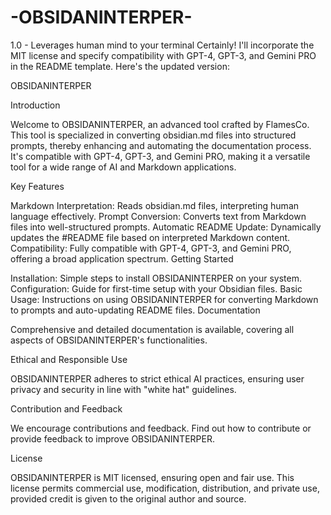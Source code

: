 # -OBSIDANINTERPER-
1.0 - Leverages human mind to your terminal 
Certainly! I'll incorporate the MIT license and specify compatibility with GPT-4, GPT-3, and Gemini PRO in the README template. Here's the updated version:

OBSIDANINTERPER

Introduction

Welcome to OBSIDANINTERPER, an advanced tool crafted by FlamesCo. This tool is specialized in converting obsidian.md files into structured prompts, thereby enhancing and automating the documentation process. It's compatible with GPT-4, GPT-3, and Gemini PRO, making it a versatile tool for a wide range of AI and Markdown applications.

Key Features

Markdown Interpretation: Reads obsidian.md files, interpreting human language effectively.
Prompt Conversion: Converts text from Markdown files into well-structured prompts.
Automatic README Update: Dynamically updates the #README file based on interpreted Markdown content.
Compatibility: Fully compatible with GPT-4, GPT-3, and Gemini PRO, offering a broad application spectrum.
Getting Started

Installation: Simple steps to install OBSIDANINTERPER on your system.
Configuration: Guide for first-time setup with your Obsidian files.
Basic Usage: Instructions on using OBSIDANINTERPER for converting Markdown to prompts and auto-updating README files.
Documentation

Comprehensive and detailed documentation is available, covering all aspects of OBSIDANINTERPER's functionalities.

Ethical and Responsible Use

OBSIDANINTERPER adheres to strict ethical AI practices, ensuring user privacy and security in line with "white hat" guidelines.

Contribution and Feedback

We encourage contributions and feedback. Find out how to contribute or provide feedback to improve OBSIDANINTERPER.

License

OBSIDANINTERPER is MIT licensed, ensuring open and fair use. This license permits commercial use, modification, distribution, and private use, provided credit is given to the original author and source.
